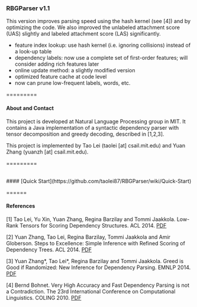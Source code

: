 
### RBGParser v1.1

This version improves parsing speed using the hash kernel (see [4]) and by optimizing the code. We also improved the unlabeled attachment score (UAS) slightly and labeled attachment score (LAS) significantly. 
  * feature index lookup: use hash kernel (i.e. ignoring collisions) instead of a look-up table
  * dependency labels: now use a complete set of first-order features; will consider adding rich features later
  * online update method: a slightly modified version
  * optimized feature cache at code level
  * now can prune low-frequent labels, words, etc.

=========

#### About and Contact

This project is developed at Natural Language Processing group in MIT. It contains a Java implementation of a syntactic dependency parser with tensor decomposition and greedy decoding, described in [1,2,3].

This project is implemented by Tao Lei (taolei [at] csail.mit.edu) and Yuan Zhang (yuanzh [at] csail.mit.edu).

=========

<br>
#### [Quick Start](https://github.com/taolei87/RBGParser/wiki/Quick-Start)


======

#### References

[1] Tao Lei, Yu Xin, Yuan Zhang, Regina Barzilay and Tommi Jaakkola. Low-Rank Tensors for Scoring Dependency Structures.  ACL 2014. [PDF](http://people.csail.mit.edu/taolei/papers/acl2014.pdf)

[2] Yuan Zhang, Tao Lei, Regina Barzilay, Tommi Jaakkola and Amir Globerson. Steps to Excellence: Simple Inference with Refined Scoring of Dependency Trees.  ACL 2014. [PDF](http://people.csail.mit.edu/yuanzh/papers/acl2014.pdf)

[3] Yuan Zhang\*, Tao Lei\*, Regina Barzilay and Tommi Jaakkola. Greed is Good if Randomized: New Inference for Dependency Parsing. EMNLP 2014. [PDF](http://people.csail.mit.edu/taolei/papers/emnlp2014.pdf)

[4] Bernd Bohnet. Very High Accuracy and Fast Dependency Parsing is not a Contradiction. The 23rd International Conference on Computational Linguistics. COLING 2010. [PDF](http://anthology.aclweb.org/C/C10/C10-1011.pdf)
